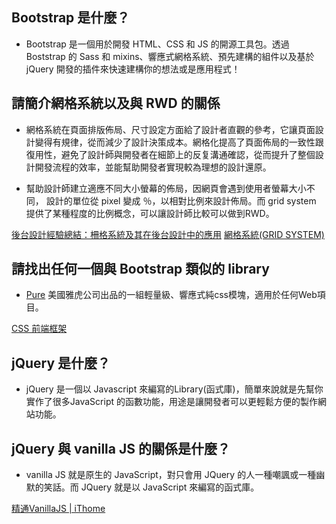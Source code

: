 ## Bootstrap 是什麼？

- Bootstrap 是一個用於開發 HTML、CSS 和 JS 的開源工具包。透過 Boststrap 的 Sass 和 mixins、響應式網格系統、預先建構的組件以及基於 jQuery 開發的插件來快速建構你的想法或是應用程式！

## 請簡介網格系統以及與 RWD 的關係

 - 網格系統在頁面排版佈局、尺寸設定方面給了設計者直觀的參考，它讓頁面設計變得有規律，從而減少了設計決策成本。網格化提高了頁面佈局的一致性跟復用性，避免了設計師與開發者在細節上的反复溝通確認，從而提升了整個設計開發流程的效率，並能幫助開發者實現較為理想的設計還原。

- 幫助設計師建立適應不同大小螢幕的佈局，因網頁會遇到使用者螢幕大小不同， 設計的單位從 pixel 變成 ％，以相對比例來設計佈局。而 grid system 提供了某種程度的比例概念，可以讓設計師比較可以做到RWD。

[後台設計經驗總結：柵格系統及其在後台設計中的應用](http://www.woshipm.com/pd/1523754.html)
[網格系統(GRID SYSTEM)](https://tips.zoego.tech/archives/37)

## 請找出任何一個與 Bootstrap 類似的 library

- [Pure](https://www.purecss.cn/) 美國雅虎公司出品的一組輕量級、響應式純css模塊，適用於任何Web項目。

[CSS 前端框架](https://simular.co/resources/type/css-framework.html)

## jQuery 是什麼？

- jQuery 是一個以 Javascript 來編寫的Library(函式庫)，簡單來說就是先幫你實作了很多JavaScript 的函數功能，用途是讓開發者可以更輕鬆方便的製作網站功能。

## jQuery 與 vanilla JS 的關係是什麼？

- vanilla JS 就是原生的 JavaScript，對只會用 JQuery 的人一種嘲諷或一種幽默的笑話。而 JQuery 就是以 JavaScript 來編寫的函式庫。

[精通VanillaJS | iThome](https://www.ithome.com.tw/voice/106182)
